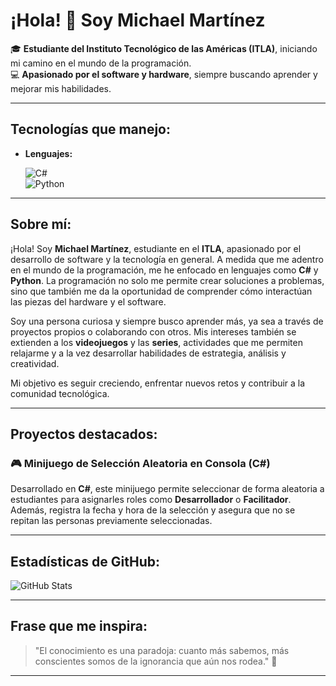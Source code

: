 # ¡Hola! 👋 Soy Michael Martínez

🎓 **Estudiante del Instituto Tecnológico de las Américas (ITLA)**, iniciando mi camino en el mundo de la programación.  
💻 **Apasionado por el software y hardware**, siempre buscando aprender y mejorar mis habilidades.  

---

## Tecnologías que manejo:

- **Lenguajes:**

  ![C#](https://media.giphy.com/media/26n6Wl8Wgg73gwnRY/giphy.gif)  
  ![Python](https://media.giphy.com/media/WrGn7akRZyhtq2sm2u/giphy.gif)  

---

## Sobre mí:
¡Hola! Soy **Michael Martínez**, estudiante en el **ITLA**, apasionado por el desarrollo de software y la tecnología en general. A medida que me adentro en el mundo de la programación, me he enfocado en lenguajes como **C#** y **Python**. La programación no solo me permite crear soluciones a problemas, sino que también me da la oportunidad de comprender cómo interactúan las piezas del hardware y el software.

Soy una persona curiosa y siempre busco aprender más, ya sea a través de proyectos propios o colaborando con otros. Mis intereses también se extienden a los **videojuegos** y las **series**, actividades que me permiten relajarme y a la vez desarrollar habilidades de estrategia, análisis y creatividad.

Mi objetivo es seguir creciendo, enfrentar nuevos retos y contribuir a la comunidad tecnológica.

---

## Proyectos destacados:
### 🎮 **Minijuego de Selección Aleatoria en Consola (C#)**
Desarrollado en **C#**, este minijuego permite seleccionar de forma aleatoria a estudiantes para asignarles roles como **Desarrollador** o **Facilitador**. Además, registra la fecha y hora de la selección y asegura que no se repitan las personas previamente seleccionadas.

---

## Estadísticas de GitHub:
![GitHub Stats](https://github-readme-stats.vercel.app/api?username=TuUsuario&show_icons=true&theme=radical)

---

## Frase que me inspira:
> "El conocimiento es una paradoja: cuanto más sabemos, más conscientes somos de la ignorancia que aún nos rodea." 🚀

---
